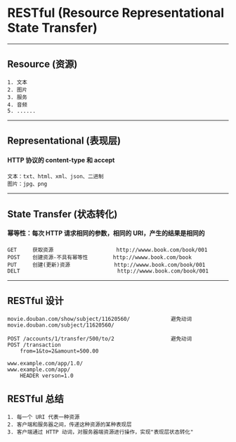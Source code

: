 # RESTful (Resource **Re**presentational **S**tate **T**ransfer)
---
## Resource (资源)
```
1. 文本
2. 图片
3. 服务
4. 音频
5. ......
```
---
## Representational (表现层)
#### HTTP 协议的 content-type 和 accept
```
文本：txt、html、xml、json、二进制
图片：jpg、png
```
---
## State Transfer (状态转化)
#### 幂等性：每次 HTTP 请求相同的参数，相同的 URI，产生的结果是相同的
```
GET     获取资源                    http://wwww.book.com/book/001
POST    创建资源-不具有幂等性        http://wwww.book.com/book
PUT     创建(更新)资源              http://wwww.book.com/book/001
DELT                               http://wwww.book.com/book/001
```
---
## RESTful 设计
```
movie.douban.com/show/subject/11620560/             避免动词
movie.douban.com/subject/11620560/

POST /accounts/1/transfer/500/to/2                  避免动词
POST /transaction
    from=1&to=2&amount=500.00

www.example.com/app/1.0/
www.example.com/app/
    HEADER verson=1.0    
```
## RESTful 总结
```
1. 每一个 URI 代表一种资源
2. 客户端和服务器之间，传递这种资源的某种表现层
3. 客户端通过 HTTP 动词，对服务器端资源进行操作，实现"表现层状态转化"
```